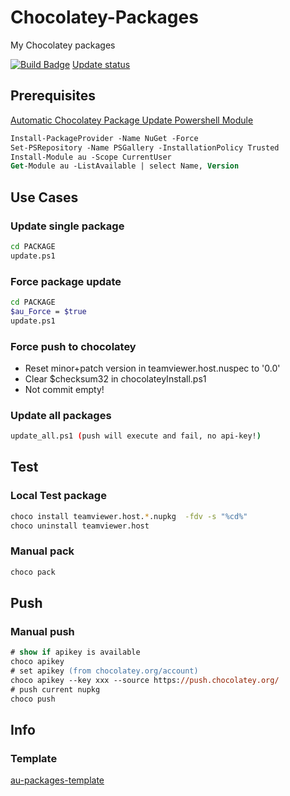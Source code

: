 # Chocolatey-Packages

My Chocolatey packages

[![Build Badge](https://ci.appveyor.com/api/projects/status/r3tg6hf53jli0bid?svg=true)](https://ci.appveyor.com/project/codingsteff/chocolatey-packages)
[Update status](https://gist.github.com/codingsteff/11d4abbe6bb1fcd50426bad5b7ea88de)

## Prerequisites

[Automatic Chocolatey Package Update Powershell Module](https://github.com/majkinetor/au)

```ps
Install-PackageProvider -Name NuGet -Force
Set-PSRepository -Name PSGallery -InstallationPolicy Trusted
Install-Module au -Scope CurrentUser
Get-Module au -ListAvailable | select Name, Version
```

## Use Cases

### Update single package

```sh
cd PACKAGE
update.ps1
```

### Force package update

```sh
cd PACKAGE
$au_Force = $true
update.ps1
```

### Force push to chocolatey

- Reset minor+patch version in teamviewer.host.nuspec to '0.0'
- Clear $checksum32 in chocolateyInstall.ps1
- Not commit empty!

### Update all packages

```sh
update_all.ps1 (push will execute and fail, no api-key!)
```

## Test

### Local Test package

```sh
choco install teamviewer.host.*.nupkg  -fdv -s "%cd%"
choco uninstall teamviewer.host
```

### Manual pack

```ps
choco pack
```

## Push

### Manual push

```ps
# show if apikey is available
choco apikey
# set apikey (from chocolatey.org/account)
choco apikey --key xxx --source https://push.chocolatey.org/
# push current nupkg
choco push
```

## Info

### Template

[au-packages-template](https://github.com/majkinetor/au-packages-template)
